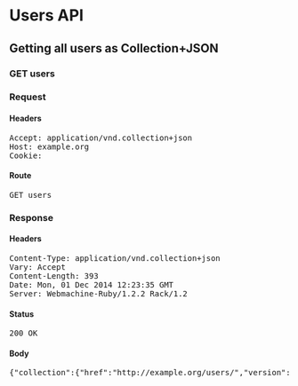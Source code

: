 # Users API

## Getting all users as Collection+JSON

### GET users
### Request

#### Headers

<pre>Accept: application/vnd.collection+json
Host: example.org
Cookie: </pre>

#### Route

<pre>GET users</pre>

### Response

#### Headers

<pre>Content-Type: application/vnd.collection+json
Vary: Accept
Content-Length: 393
Date: Mon, 01 Dec 2014 12:23:35 GMT
Server: Webmachine-Ruby/1.2.2 Rack/1.2</pre>

#### Status

<pre>200 OK</pre>

#### Body

<pre>{"collection":{"href":"http://example.org/users/","version":"1.0","items":[{"href":"http://example.org/users/user0","data":[{"name":"username","value":"user0","prompt":"Username"}]},{"href":"http://example.org/users/user1","data":[{"name":"username","value":"user1","prompt":"Username"}]}],"template":{"data":[{"name":"username","prompt":"Username"},{"name":"password","prompt":"Password"}]}}}</pre>
